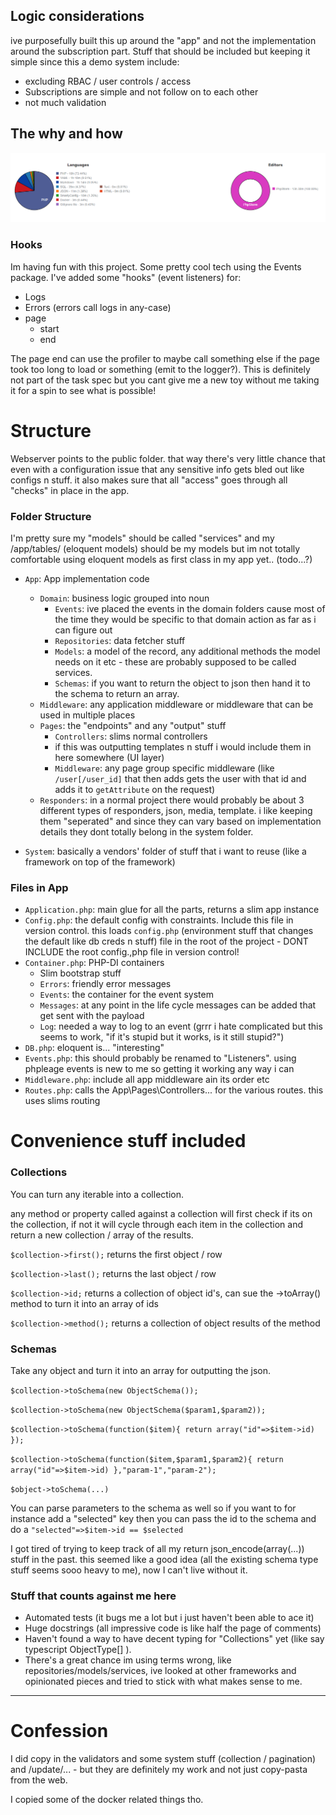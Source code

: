 
## Logic considerations

ive purposefully built this up around the "app" and not the implementation around the subscription part. Stuff that should be included but keeping it simple since this a demo system include:

- excluding RBAC / user controls / access
- Subscriptions are simple and not follow on to each other
- not much validation

## The why and how

![img.png](img.png)

### Hooks
Im having fun with this project. Some pretty cool tech using the Events package. I've added some "hooks" (event listeners) for:

- Logs
- Errors (errors call logs in any-case)
- page
  - start
  - end

The page end can use the profiler to maybe call something else if the page took too long to load or something (emit to the logger?). This is definitely not part of the task spec but you cant give me a new toy without me taking it for a spin to see what is possible! 


# Structure

Webserver points to the public folder. that way there's very little chance that even with a configuration issue that any sensitive info gets bled out like configs n stuff. it also makes sure that all "access" goes through all "checks" in place in the app.

### Folder Structure

I'm pretty sure my "models" should be called "services" and my /app/tables/ (eloquent models) should be my models but im not totally comfortable using eloquent models as first class in my app yet.. (todo...?) 
 
- `App`: App implementation code
  - `Domain`: business logic grouped into noun
      - `Events`: ive placed the events in the domain folders cause most of the time they would be specific to that domain action as far as i can figure out
      - `Repositories`: data fetcher stuff
      - `Models`: a model of the record, any additional methods the model needs on it etc - these are probably supposed to be called services. 
      - `Schemas`: if you want to return the object to json then hand it to the schema to return an array.
  - `Middleware`: any application middleware or middleware that can be used in multiple places
  - `Pages`: the "endpoints" and any "output" stuff
      - `Controllers`: slims normal controllers
      - if this was outputting templates n stuff i would include them in here somewhere (UI layer)
      - `Middleware`: any page group specific middleware (like `/user[/user_id]` that then adds gets the user with that id and adds it to `getAttribute` on the request)
  - `Responders`: in a normal project there would probably be about 3 different types of responders, json, media, template. i like keeping them "seperated" and since they can vary based on implementation details they dont totally belong in the system folder.

- `System`: basically a vendors' folder of stuff that i want to reuse (like a framework on top of the framework) 

### Files in App
- `Application.php`: main glue for all the parts, returns a slim app instance
- `Config.php`: the default config with constraints. Include this file in version control. this loads `config.php` (environment stuff that changes the default like db creds n stuff) file in the root of the project - DONT INCLUDE the root config.,php file in version control!
- `Container.php`: PHP-DI containers
    - Slim bootstrap stuff
    - `Errors`: friendly error messages
    - `Events`: the container for the event system
    - `Messages`: at any point in the life cycle messages can be added that get sent with the payload
    - `Log`: needed a way to log to an event (grrr i hate complicated but this seems to work, "if it's stupid but it works, is it still stupid?")
- `DB.php`: eloquent is... "interesting"
- `Events.php`: this should probably be renamed to "Listeners". using phpleage events is new to me so getting it working any way i can
- `Middleware.php`: include all app middleware ain its order etc
- `Routes.php`: calls the App\Pages\Controllers\... for the various routes. this uses slims routing

# Convenience stuff included

### Collections

You can turn any iterable into a collection. 

any method or property called against a collection will first check if its on the collection, if not it will cycle through each item in the collection and return a new collection / array of the results. 


`$collection->first();` returns the first object / row

`$collection->last();`  returns the last object / row

`$collection->id;` returns a collection of object id's, can sue the ->toArray() method to turn it into an array of ids

`$collection->method();` returns a collection of object results of the method


### Schemas

Take any object and turn it into an array for outputting the json. 

`$collection->toSchema(new ObjectSchema());`

`$collection->toSchema(new ObjectSchema($param1,$param2));`

`$collection->toSchema(function($item){ return array("id"=>$item->id) });`

`$collection->toSchema(function($item,$param1,$param2){ return array("id"=>$item->id) },"param-1","param-2");`

`$object->toSchema(...)`


You can parse parameters to the schema as well so if you want to for instance add a "selected" key then you can pass the id to the schema and do a `"selected"=>$item->id == $selected`

I got tired of trying to keep track of all my return json_encode(array(...)) stuff in the past. this seemed like a good idea (all the existing schema type stuff seems sooo heavy to me), now I can't live without it.



### Stuff that counts against me here

- Automated tests (it bugs me a lot but i just haven't been able to ace it)
- Huge docstrings (all impressive code is like half the page of comments)
- Haven't found a way to have decent typing for "Collections" yet (like say typescript ObjectType[] ). 
- There's a great chance im using terms wrong, like repositories/models/services, ive looked at other frameworks and opinionated pieces and tried to stick with what makes sense to me. 


--------------

# Confession

I did copy in the validators and some system stuff (collection / pagination) and /update/... - but they are definitely my work and not just copy-pasta from the web.  

I copied some of the docker related things tho. 